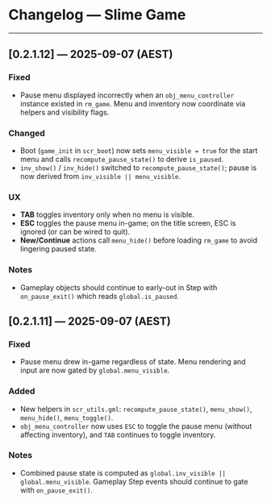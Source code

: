 # Changelog — Slime Game

---

## [0.2.1.12] — 2025-09-07 (AEST)
### Fixed
- Pause menu displayed incorrectly when an `obj_menu_controller` instance existed in `rm_game`. Menu and inventory now coordinate via helpers and visibility flags.

### Changed
- Boot (`game_init` in `scr_boot`) now sets `menu_visible = true` for the start menu and calls `recompute_pause_state()` to derive `is_paused`.
- `inv_show()` / `inv_hide()` switched to `recompute_pause_state()`; pause is now derived from `inv_visible || menu_visible`.

### UX
- **TAB** toggles inventory only when no menu is visible.
- **ESC** toggles the pause menu in-game; on the title screen, ESC is ignored (or can be wired to quit).
- **New/Continue** actions call `menu_hide()` before loading `rm_game` to avoid lingering paused state.

### Notes
- Gameplay objects should continue to early-out in Step with `on_pause_exit()` which reads `global.is_paused`.



## [0.2.1.11] — 2025-09-07 (AEST)
### Fixed
- Pause menu drew in-game regardless of state. Menu rendering and input are now gated by `global.menu_visible`.

### Added
- New helpers in `scr_utils.gml`: `recompute_pause_state()`, `menu_show()`, `menu_hide()`, `menu_toggle()`.
- `obj_menu_controller` now uses `ESC` to toggle the pause menu (without affecting inventory), and `TAB` continues to toggle inventory.

### Notes
- Combined pause state is computed as `global.inv_visible || global.menu_visible`. Gameplay Step events should continue to gate with `on_pause_exit()`.


